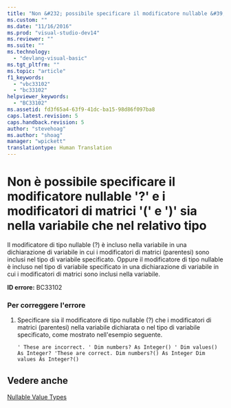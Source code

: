 ```yaml
---
title: "Non &#232; possibile specificare il modificatore nullable &#39;?&#39; e i modificatori di matrici &#39;(&#39; e &#39;)&#39; sia nella variabile che nel relativo tipo | Microsoft Docs"
ms.custom: ""
ms.date: "11/16/2016"
ms.prod: "visual-studio-dev14"
ms.reviewer: ""
ms.suite: ""
ms.technology: 
  - "devlang-visual-basic"
ms.tgt_pltfrm: ""
ms.topic: "article"
f1_keywords: 
  - "vbc33102"
  - "bc33102"
helpviewer_keywords: 
  - "BC33102"
ms.assetid: fd3f65a4-63f9-41dc-ba15-98d86f097ba8
caps.latest.revision: 5
caps.handback.revision: 5
author: "stevehoag"
ms.author: "shoag"
manager: "wpickett"
translationtype: Human Translation
---
```

# Non &#232; possibile specificare il modificatore nullable &#39;?&#39; e i modificatori di matrici &#39;(&#39; e &#39;)&#39; sia nella variabile che nel relativo tipo
Il modificatore di tipo nullable \(?\) è incluso nella variabile in una dichiarazione di variabile in cui i modificatori di matrici \(parentesi\) sono inclusi nel tipo di variabile specificato. Oppure il modificatore di tipo nullable è incluso nel tipo di variabile specificato in una dichiarazione di variabile in cui i modificatori di matrici sono inclusi nella variabile.  
  
 **ID errore:** BC33102  
  
### Per correggere l'errore  
  
1.  Specificare sia il modificatore di tipo nullable \(?\) che i modificatori di matrici \(parentesi\) nella variabile dichiarata o nel tipo di variabile specificato, come mostrato nell'esempio seguente.  
  
    ```vb#  
    ' These are incorrect. ' Dim numbers? As Integer() ' Dim values() As Integer? 'These are correct. Dim numbers?() As Integer Dim values As Integer?()  
    ```  
  
## Vedere anche  
 [Nullable Value Types](../../visual-basic/programming-guide/language-features/data-types/nullable-value-types.md)